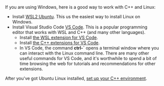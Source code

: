 If you are using Windows, here is a good way to work with C++ and Linux:

- Install [WSL2 Ubuntu](https://learn.microsoft.com/en-us/windows/wsl/install).
  This us the easiest way to install Linux on Windows.
- Install Visual Studio Code [VS Code](https://code.visualstudio.com/). This is
  a popular programming editor that works with WSL and C++ (and many other
  languages).
  - Install [the WSL extension for VS Code](https://code.visualstudio.com/blogs/2019/09/03/wsl2).
  - Install [the C++ extensions for VS Code](https://code.visualstudio.com/docs/languages/cpp).
  - In VS Code, the command **ctrl-`** opens a terminal window where you can
    interact with the Linux command line. There are many other useful commands
    for VS Code, and it's worthwhile to spend a bit of time browsing the web for
    tutorials and recommendations for other extensions.

After you've got Ubuntu Linux installed, [set up your C++ environment](README.md).
